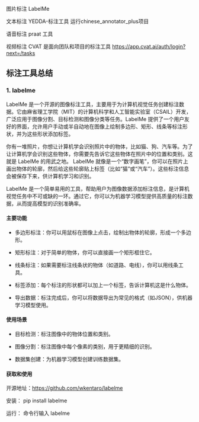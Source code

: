 
图片标注
LabelMe

文本标注
YEDDA-标注工具
运行chinese_annotator_plus项目

语音标注
praat 工具

视频标注
CVAT 是面向团队和项目的标注工具
https://app.cvat.ai/auth/login?next=/tasks

## 标注工具总结
### 1. labelme
LabelMe 是一个开源的图像标注工具，主要用于为计算机视觉任务创建标注数据。它由麻省理工学院（MIT）的计算机科学和人工智能实验室（CSAIL）开发，广泛应用于图像分割、目标检测和图像分类等任务。LabelMe 提供了一个用户友好的界面，允许用户手动或半自动地在图像上绘制多边形、矩形、线条等标注形状，并为这些形状添加标签。

你有一堆照片，你想让计算机学会识别照片中的物体，比如猫、狗、汽车等。为了让计算机学会识别这些物体，你需要先告诉它这些物体在照片中的位置和类别。这就是 LabelMe 的用武之地。
LabelMe 就像是一个“数字画笔”，你可以在照片上画出物体的轮廓，然后给这些轮廓贴上标签（比如“猫”或“汽车”）。这些标注信息会被保存下来，供计算机学习和识别。

LabelMe 是一个简单易用的工具，帮助用户为图像数据添加标注信息，是计算机视觉任务中不可或缺的一环。通过它，你可以为机器学习模型提供高质量的标注数据，从而提高模型的识别准确率。

#### 主要功能
- 多边形标注：你可以用鼠标在图像上点击，绘制出物体的轮廓，形成一个多边形。

- 矩形标注：对于简单的物体，你可以直接画一个矩形框住它。

- 线条标注：如果需要标注线条状的物体（如道路、电线），你可以用线条工具。

- 标签添加：每个标注的形状都可以加上一个标签，告诉计算机这是什么物体。

- 导出数据：标注完成后，你可以将数据导出为常见的格式（如JSON），供机器学习模型使用。

#### 使用场景
- 目标检测：标注图像中的物体位置和类别。

- 图像分割：标注图像中每个像素的类别，用于更精细的识别。

- 数据集创建：为机器学习模型创建训练数据集。

#### 获取和使用
开源地址：https://github.com/wkentaro/labelme

安装：
pip install labelme

运行：
命令行输入 labelme

